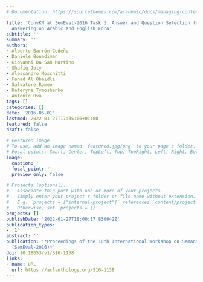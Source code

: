 ```yaml
---
# Documentation: https://sourcethemes.com/academic/docs/managing-content/

title: 'ConvKN at SemEval-2016 Task 3: Answer and Question Selection for Question
  Answering on Arabic and English Fora'
subtitle: ''
summary: ''
authors:
- Alberto Barrón-Cedeño
- Daniele Bonadiman
- Giovanni Da San Martino
- Shafiq Joty
- Alessandro Moschitti
- Fahad Al Obaidli
- Salvatore Romeo
- Kateryna Tymoshenko
- Antonio Uva
tags: []
categories: []
date: '2016-06-01'
lastmod: 2022-01-27T17:35:06+01:00
featured: false
draft: false

# Featured image
# To use, add an image named `featured.jpg/png` to your page's folder.
# Focal points: Smart, Center, TopLeft, Top, TopRight, Left, Right, BottomLeft, Bottom, BottomRight.
image:
  caption: ''
  focal_point: ''
  preview_only: false

# Projects (optional).
#   Associate this post with one or more of your projects.
#   Simply enter your project's folder or file name without extension.
#   E.g. `projects = ["internal-project"]` references `content/project/deep-learning/index.md`.
#   Otherwise, set `projects = []`.
projects: []
publishDate: '2022-01-27T18:00:17.830642Z'
publication_types:
- '1'
abstract: ''
publication: '*Proceedings of the 10th International Workshop on Semantic Evaluation
  (SemEval-2016)*'
doi: 10.18653/v1/S16-1138
links:
- name: URL
  url: https://aclanthology.org/S16-1138
---
```

